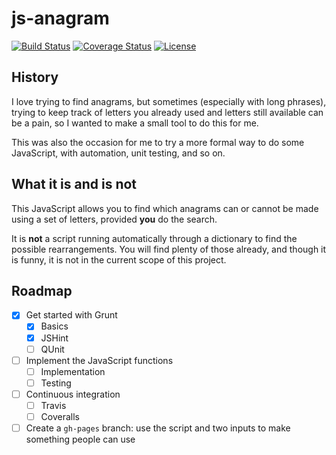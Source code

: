 # js-anagram

[![Build Status][1]][2]
[![Coverage Status][3]][4]
[![License][5]][6]

<!---
[![Go and play][7]][8]
--->

## History

I love trying to find anagrams, but sometimes (especially with long phrases), trying to keep track
of letters you already used and letters still available can be a pain, so I wanted to make a small
tool to do this for me.

This was also the occasion for me to try a more formal way to do some JavaScript, with automation,
unit testing, and so on.

## What it is and is not

This JavaScript allows you to find which anagrams can or cannot be made using a set of letters,
provided **you** do the search.

It is **not** a script running automatically through a dictionary to find the possible
rearrangements. You will find plenty of those already, and though it is funny, it is not in the
current scope of this project.

## Roadmap

* [x] Get started with Grunt
  * [x] Basics
  * [x] JSHint
  * [ ] QUnit
* [ ] Implement the JavaScript functions
  * [ ] Implementation
  * [ ] Testing
* [ ] Continuous integration
  * [ ] Travis
  * [ ] Coveralls
* [ ] Create a ``gh-pages`` branch: use the script and two inputs to make something people can use

[1]: http://img.shields.io/travis/cyChop/js-anagram/master.svg
[2]: https://travis-ci.org/cyChop/js-anagram
[3]: http://img.shields.io/coveralls/cyChop/js-anagram/master.svg
[4]: https://coveralls.io/r/cyChop/js-anagram?branch=master
[5]: https://img.shields.io/badge/license-ISC-blue.svg
[6]: http://www.isc.org/downloads/software-support-policy/isc-license/

<!---
[7]: https://img.shields.io/badge/Go_and_play-%E2%96%BA-brightgreen.svg
[8]: http://cychop.github.io/js-anagram
--->
